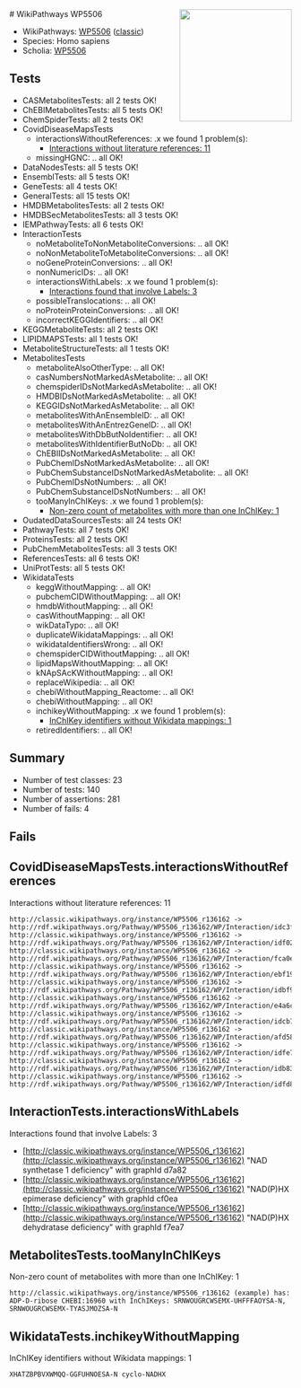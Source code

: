 <img style="float: right; width: 200px" src="https://cms-assets.nporadio.nl/npo3fm/NPO-Serious-Request-Logo-Groen-Ik-Steun-RGB.png" />
# WikiPathways WP5506

* WikiPathways: [WP5506](https://wikipathways.org/pathways/WP5506) ([classic](https://classic.wikipathways.org/instance/WP5506))
* Species: Homo sapiens
* Scholia: [WP5506](https://scholia.toolforge.org/wikipathways/WP5506)
## Tests
* CASMetabolitesTests: all 2 tests OK!
* ChEBIMetabolitesTests: all 5 tests OK!
* ChemSpiderTests: all 2 tests OK!
* CovidDiseaseMapsTests
    * interactionsWithoutReferences: .x we found 1 problem(s):
        * [Interactions without literature references: 11](#9701cce2)
    * missingHGNC: .. all OK!
* DataNodesTests: all 5 tests OK!
* EnsemblTests: all 5 tests OK!
* GeneTests: all 4 tests OK!
* GeneralTests: all 15 tests OK!
* HMDBMetabolitesTests: all 2 tests OK!
* HMDBSecMetabolitesTests: all 3 tests OK!
* IEMPathwayTests: all 6 tests OK!
* InteractionTests
    * noMetaboliteToNonMetaboliteConversions: .. all OK!
    * noNonMetaboliteToMetaboliteConversions: .. all OK!
    * noGeneProteinConversions: .. all OK!
    * nonNumericIDs: .. all OK!
    * interactionsWithLabels: .x we found 1 problem(s):
        * [Interactions found that involve Labels: 3](#630d267a)
    * possibleTranslocations: .. all OK!
    * noProteinProteinConversions: .. all OK!
    * incorrectKEGGIdentifiers: .. all OK!
* KEGGMetaboliteTests: all 2 tests OK!
* LIPIDMAPSTests: all 1 tests OK!
* MetaboliteStructureTests: all 1 tests OK!
* MetabolitesTests
    * metaboliteAlsoOtherType: .. all OK!
    * casNumbersNotMarkedAsMetabolite: .. all OK!
    * chemspiderIDsNotMarkedAsMetabolite: .. all OK!
    * HMDBIDsNotMarkedAsMetabolite: .. all OK!
    * KEGGIDsNotMarkedAsMetabolite: .. all OK!
    * metabolitesWithAnEnsembleID: .. all OK!
    * metabolitesWithAnEntrezGeneID: .. all OK!
    * metabolitesWithDbButNoIdentifier: .. all OK!
    * metabolitesWithIdentifierButNoDb: .. all OK!
    * ChEBIIDsNotMarkedAsMetabolite: .. all OK!
    * PubChemIDsNotMarkedAsMetabolite: .. all OK!
    * PubChemSubstanceIDsNotMarkedAsMetabolite: .. all OK!
    * PubChemIDsNotNumbers: .. all OK!
    * PubChemSubstanceIDsNotNumbers: .. all OK!
    * tooManyInChIKeys: .x we found 1 problem(s):
        * [Non-zero count of metabolites with more than one InChIKey: 1](#a4e4037e)
* OudatedDataSourcesTests: all 24 tests OK!
* PathwayTests: all 7 tests OK!
* ProteinsTests: all 2 tests OK!
* PubChemMetabolitesTests: all 3 tests OK!
* ReferencesTests: all 6 tests OK!
* UniProtTests: all 5 tests OK!
* WikidataTests
    * keggWithoutMapping: .. all OK!
    * pubchemCIDWithoutMapping: .. all OK!
    * hmdbWithoutMapping: .. all OK!
    * casWithoutMapping: .. all OK!
    * wikDataTypo: .. all OK!
    * duplicateWikidataMappings: .. all OK!
    * wikidataIdentifiersWrong: .. all OK!
    * chemspiderCIDWithoutMapping: .. all OK!
    * lipidMapsWithoutMapping: .. all OK!
    * kNApSAcKWithoutMapping: .. all OK!
    * replaceWikipedia: .. all OK!
    * chebiWithoutMapping_Reactome: .. all OK!
    * chebiWithoutMapping: .. all OK!
    * inchikeyWithoutMapping: .x we found 1 problem(s):
        * [InChIKey identifiers without Wikidata mappings: 1](#e3a34a21)
    * retiredIdentifiers: .. all OK!


## Summary

* Number of test classes: 23
* Number of tests: 140
* Number of assertions: 281
* Number of fails: 4

## Fails

<a name="9701cce2" />

## CovidDiseaseMapsTests.interactionsWithoutReferences

Interactions without literature references: 11
```
http://classic.wikipathways.org/instance/WP5506_r136162 -> http://rdf.wikipathways.org/Pathway/WP5506_r136162/WP/Interaction/idc3f9ca71
http://classic.wikipathways.org/instance/WP5506_r136162 -> http://rdf.wikipathways.org/Pathway/WP5506_r136162/WP/Interaction/idf02016cf
http://classic.wikipathways.org/instance/WP5506_r136162 -> http://rdf.wikipathways.org/Pathway/WP5506_r136162/WP/Interaction/fca0e
http://classic.wikipathways.org/instance/WP5506_r136162 -> http://rdf.wikipathways.org/Pathway/WP5506_r136162/WP/Interaction/ebf19
http://classic.wikipathways.org/instance/WP5506_r136162 -> http://rdf.wikipathways.org/Pathway/WP5506_r136162/WP/Interaction/idbf91fee3
http://classic.wikipathways.org/instance/WP5506_r136162 -> http://rdf.wikipathways.org/Pathway/WP5506_r136162/WP/Interaction/e4a6c
http://classic.wikipathways.org/instance/WP5506_r136162 -> http://rdf.wikipathways.org/Pathway/WP5506_r136162/WP/Interaction/idcb736366
http://classic.wikipathways.org/instance/WP5506_r136162 -> http://rdf.wikipathways.org/Pathway/WP5506_r136162/WP/Interaction/afd58
http://classic.wikipathways.org/instance/WP5506_r136162 -> http://rdf.wikipathways.org/Pathway/WP5506_r136162/WP/Interaction/idfe78d24b
http://classic.wikipathways.org/instance/WP5506_r136162 -> http://rdf.wikipathways.org/Pathway/WP5506_r136162/WP/Interaction/idb83ec8f6
http://classic.wikipathways.org/instance/WP5506_r136162 -> http://rdf.wikipathways.org/Pathway/WP5506_r136162/WP/Interaction/idfd836518
```

<a name="630d267a" />

## InteractionTests.interactionsWithLabels

Interactions found that involve Labels: 3

* [http://classic.wikipathways.org/instance/WP5506_r136162](http://classic.wikipathways.org/instance/WP5506_r136162) "NAD 
synthetase 1 
deficiency" with graphId d7a82
* [http://classic.wikipathways.org/instance/WP5506_r136162](http://classic.wikipathways.org/instance/WP5506_r136162) "NAD(P)HX 
epimerase 
deficiency" with graphId cf0ea
* [http://classic.wikipathways.org/instance/WP5506_r136162](http://classic.wikipathways.org/instance/WP5506_r136162) "NAD(P)HX 
dehydratase 
deficiency" with graphId f7ea7


<a name="a4e4037e" />

## MetabolitesTests.tooManyInChIKeys

Non-zero count of metabolites with more than one InChIKey: 1
```
http://classic.wikipathways.org/instance/WP5506_r136162 (example) has: ADP-D-ribose CHEBI:16960 with InChIKeys: SRNWOUGRCWSEMX-UHFFFAOYSA-N, SRNWOUGRCWSEMX-TYASJMOZSA-N
```

<a name="e3a34a21" />

## WikidataTests.inchikeyWithoutMapping

InChIKey identifiers without Wikidata mappings: 1
```
XHATZBPBVXWMQQ-GGFUHNOESA-N	cyclo-NADHX
```

